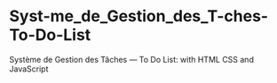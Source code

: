 # Syst-me_de_Gestion_des_T-ches-To-Do-List
Système de Gestion des Tâches — To Do List: with HTML CSS and JavaScript
